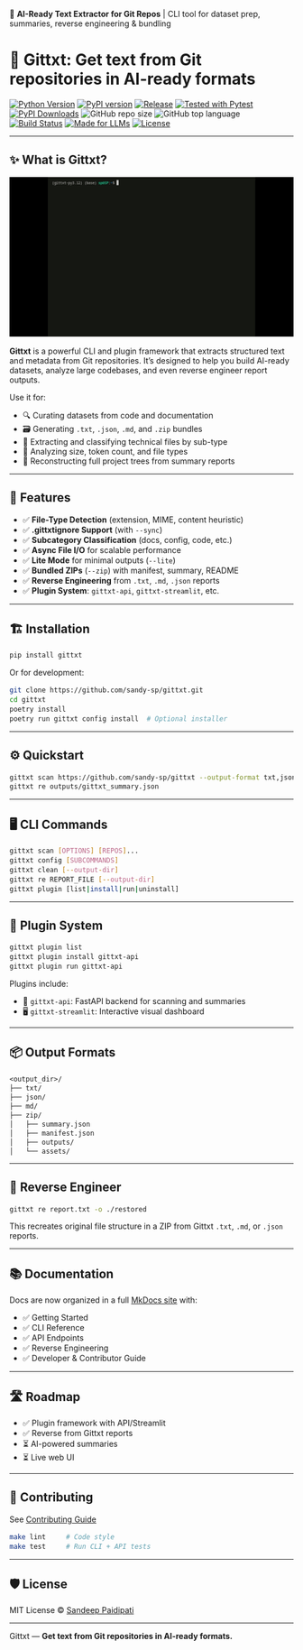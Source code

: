 🚀 **AI-Ready Text Extractor for Git Repos** | CLI tool for dataset prep, summaries, reverse engineering & bundling

# 📝 Gittxt: Get text from Git repositories in AI-ready formats

[![Python Version](https://img.shields.io/badge/python-≥3.8-blue)](pyproject.toml)
[![PyPI version](https://badge.fury.io/py/gittxt.svg)](https://pypi.org/project/gittxt/)
[![Release](https://img.shields.io/github/release/sandy-sp/gittxt.svg)](https://github.com/sandy-sp/gittxt/releases)
[![Tested with Pytest](https://img.shields.io/badge/tested%20with-pytest-9cf.svg)](https://docs.pytest.org/en/stable/)
[![PyPI Downloads](https://img.shields.io/pypi/dm/gittxt)](https://pypi.org/project/gittxt/)
![GitHub repo size](https://img.shields.io/github/repo-size/sandy-sp/gittxt)
![GitHub top language](https://img.shields.io/github/languages/top/sandy-sp/gittxt)
[![Build Status](https://github.com/sandy-sp/gittxt/actions/workflows/release.yml/badge.svg)](https://github.com/sandy-sp/gittxt/actions)
[![Made for LLMs](https://img.shields.io/badge/LLM%20ready-Yes-brightgreen)](https://github.com/sandy-sp/gittxt)
[![License](https://img.shields.io/badge/license-MIT-blue.svg)](LICENSE)

---

## ✨ What is Gittxt? 
![](./docs/getting-started/assets/gittxt-demo.gif)

**Gittxt** is a powerful CLI and plugin framework that extracts structured text and metadata from Git repositories. It’s designed to help you build AI-ready datasets, analyze large codebases, and even reverse engineer report outputs.

Use it for:
- 🔍 Curating datasets from code and documentation
- 🗃️ Generating `.txt`, `.json`, `.md`, and `.zip` bundles
- 📑 Extracting and classifying technical files by sub-type
- 🧠 Analyzing size, token count, and file types
- 🔄 Reconstructing full project trees from summary reports

---

## 🚀 Features

- ✅ **File-Type Detection** (extension, MIME, content heuristic)
- ✅ **.gittxtignore Support** (with `--sync`)
- ✅ **Subcategory Classification** (docs, config, code, etc.)
- ✅ **Async File I/O** for scalable performance
- ✅ **Lite Mode** for minimal outputs (`--lite`)
- ✅ **Bundled ZIPs** (`--zip`) with manifest, summary, README
- ✅ **Reverse Engineering** from `.txt`, `.md`, `.json` reports
- ✅ **Plugin System**: `gittxt-api`, `gittxt-streamlit`, etc.

---

## 🏗️ Installation

```bash
pip install gittxt
```

Or for development:

```bash
git clone https://github.com/sandy-sp/gittxt.git
cd gittxt
poetry install
poetry run gittxt config install  # Optional installer
```

---

## ⚙️ Quickstart

```bash
gittxt scan https://github.com/sandy-sp/gittxt --output-format txt,json --zip --lite
gittxt re outputs/gittxt_summary.json
```

---

## 🖥️ CLI Commands

```bash
gittxt scan [OPTIONS] [REPOS]...
gittxt config [SUBCOMMANDS]
gittxt clean [--output-dir]
gittxt re REPORT_FILE [--output-dir]
gittxt plugin [list|install|run|uninstall]
```

---

## 🔌 Plugin System

```bash
gittxt plugin list
gittxt plugin install gittxt-api
gittxt plugin run gittxt-api
```

Plugins include:

- 🧪 `gittxt-api`: FastAPI backend for scanning and summaries
- 🖥️ `gittxt-streamlit`: Interactive visual dashboard

---

## 📦 Output Formats

```
<output_dir>/
├── txt/
├── json/
├── md/
├── zip/
│   ├── summary.json
│   ├── manifest.json
│   ├── outputs/
│   └── assets/
```

---

## 🔄 Reverse Engineer

```bash
gittxt re report.txt -o ./restored
```

This recreates original file structure in a ZIP from Gittxt `.txt`, `.md`, or `.json` reports.

---

## 📚 Documentation

Docs are now organized in a full [MkDocs site](https://your-docs-site-url.com) with:

- ✅ Getting Started
- ✅ CLI Reference
- ✅ API Endpoints
- ✅ Reverse Engineering
- ✅ Developer & Contributor Guide

---

## 🛣️ Roadmap

- ✅ Plugin framework with API/Streamlit
- ✅ Reverse from Gittxt reports
- ⏳ AI-powered summaries
- ⏳ Live web UI

---

## 🤝 Contributing

See [Contributing Guide](https://your-docs-site-url.com/development/contributing)

```bash
make lint     # Code style
make test     # Run CLI + API tests
```

---

## 🛡️ License

MIT License © [Sandeep Paidipati](https://github.com/sandy-sp)

---

Gittxt — **Get text from Git repositories in AI-ready formats.**
